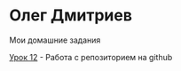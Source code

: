 # Олег Дмитриев
Мои домашние задания

[Урок 12](https://webplaneta-com.github.io/lesson_12/ "Моя готовая домашка") - Работа с репозиторием на github
